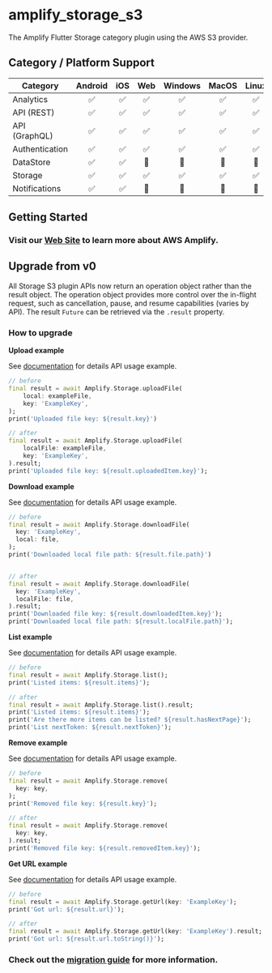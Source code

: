 # amplify_storage_s3

The Amplify Flutter Storage category plugin using the AWS S3 provider.

## Category / Platform Support

| Category       | Android | iOS | Web | Windows | MacOS | Linux |
| -------------- | :-----: | :-: | :-: | :-----: | :---: | :---: |
| Analytics      |   ✅    | ✅  | ✅  |   ✅    |  ✅   |  ✅   |
| API (REST)     |   ✅    | ✅  | ✅  |   ✅    |  ✅   |  ✅   |
| API (GraphQL)  |   ✅    | ✅  | ✅  |   ✅    |  ✅   |  ✅   |
| Authentication |   ✅    | ✅  | ✅  |   ✅    |  ✅   |  ✅   |
| DataStore      |   ✅    | ✅  | 🔴  |   🔴    |  🔴   |  🔴   |
| Storage        |   ✅    | ✅  | ✅  |   ✅    |  ✅   |  ✅   |
| Notifications  |   ✅    | ✅  | 🔴  |   🔴    |  🔴   |  🔴   |

## Getting Started

### Visit our [Web Site](https://docs.amplify.aws/) to learn more about AWS Amplify.

## Upgrade from v0

All Storage S3 plugin APIs now return an operation object rather than the result object. The operation object provides more control over the in-flight request, such as cancellation, pause, and resume capabilities (varies by API). The result `Future` can be retrieved via the `.result` property.

### How to upgrade

**Upload example**

See [documentation](https://docs.amplify.aws/lib/storage/upload/q/platform/flutter/) for details API usage example.

```dart
// before
final result = await Amplify.Storage.uploadFile(
    local: exampleFile,
    key: 'ExampleKey',
);
print('Uploaded file key: ${result.key}')

// after
final result = await Amplify.Storage.uploadFile(
    localFile: exampleFile,
    key: 'ExampleKey',
).result;
print('Uploaded file key: ${result.uploadedItem.key}');
```

**Download example**

See [documentation](https://docs.amplify.aws/lib/storage/download/q/platform/flutter/) for details API usage example.

```dart
// before
final result = await Amplify.Storage.downloadFile(
  key: 'ExampleKey',
  local: file,
);
print('Downloaded local file path: ${result.file.path}')


// after
final result = await Amplify.Storage.downloadFile(
  key: 'ExampleKey',
  localFile: file,
).result;
print('Downloaded file key: ${result.downloadedItem.key}');
print('Downloaded local file path: ${result.localFile.path}');
```

**List example**

See [documentation](https://docs.amplify.aws/lib/storage/list/q/platform/flutter/) for details API usage example.

```dart
// before
final result = await Amplify.Storage.list();
print('Listed items: ${result.items}');

// after
final result = await Amplify.Storage.list().result;
print('Listed items: ${result.items}');
print('Are there more items can be listed? ${result.hasNextPage}');
print('List nextToken: ${result.nextToken}');
```

**Remove example**

See [documentation](https://docs.amplify.aws/lib/storage/remove/q/platform/flutter/) for details API usage example.

```dart
// before
final result = await Amplify.Storage.remove(
  key: key,
);
print('Removed file key: ${result.key}');

// after
final result = await Amplify.Storage.remove(
  key: key,
).result;
print('Removed file key: ${result.removedItem.key}');
```

**Get URL example**

See [documentation](https://docs.amplify.aws/lib/storage/download/q/platform/flutter/#generate-a-download-url) for details API usage example.

```dart
// before
final result = await Amplify.Storage.getUrl(key: 'ExampleKey');
print('Got url: ${result.url}');

// after
final result = await Amplify.Storage.getUrl(key: 'ExampleKey').result;
print('Got url: ${result.url.toString()}');
```

### Check out the [migration guide](https://docs.amplify.aws/lib/project-setup/upgrade-guide/q/platform/flutter/) for more information.
